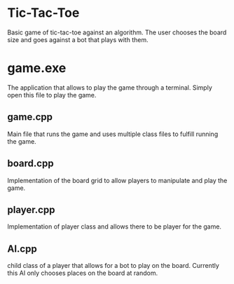 # Tic-Tac-Toe
Basic game of tic-tac-toe against an algorithm.
The user chooses the board size and goes against
a bot that plays with them.

# game.exe
The application that allows to play the game through
a terminal. Simply open this file to play the game.

## game.cpp
Main file that runs the game and uses multiple class
files to fulfill running the game.

## board.cpp
Implementation of the board grid to allow players to 
manipulate and play the game.

## player.cpp
Implementation of player class and allows there
to be player for the game.

## AI.cpp
child class of a player that allows for a bot to play
on the board. Currently this AI only chooses places
on the board at random.